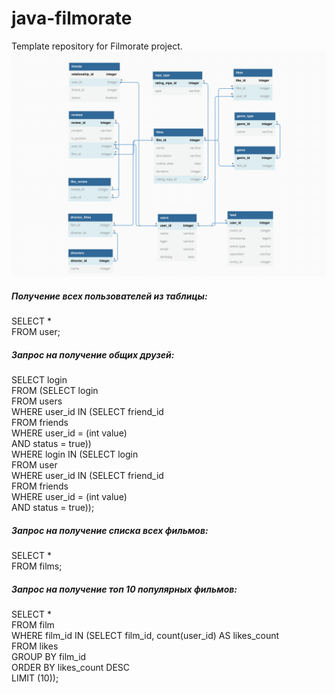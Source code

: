 # java-filmorate
Template repository for Filmorate project.
![Диаграмма таблицы проекта](https://github.com/Vkurse/-java-filmorate/blob/develop/ER_диаграмма.png)
##### _Получение всех пользователей из таблицы:_
SELECT * <br/>
FROM user;

##### _Запрос на получение общих друзей:_
SELECT login <br/>
FROM (SELECT login<br/>
FROM users<br/>
WHERE user_id IN (SELECT friend_id<br/>
FROM friends<br/>
WHERE user_id = (int value)<br/> 
AND status = true))<br/>
WHERE login IN (SELECT login<br/>
FROM user<br/>
WHERE user_id IN (SELECT friend_id<br/>
FROM friends<br/>
WHERE user_id = (int value)<br/>
AND status = true));

##### _Запрос на получение списка всех фильмов:_
SELECT *<br/>
FROM films;
##### _Запрос на получение топ 10 популярных фильмов:_
SELECT *<br/>
FROM film<br/>
WHERE film_id IN (SELECT film_id, count(user_id) AS likes_count<br/>
FROM likes<br/>
GROUP BY film_id<br/>
ORDER BY likes_count DESC<br/>
LIMIT (10));
